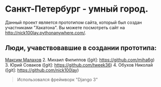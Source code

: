 # Санкт-Петербург - умный город.
Данный проект является прототипом сайта, который был создан участниками "Хакатона".
Вы можете посмотреть сайт на http://nick100lay.pythonanywhere.com/.
## Люди, учавствовавшие в создании прототипа:
<a href="https://github.com/mrgick/)">Максим Малахов</a> 
    2. Михаил Филиппов ([git]: https://github.com/miha6g)
    3. Юрий Соваков ([git]: https://github.com/tweek36)
    4. Обухов Николай ([git]: https://github.com/nick100lay)
    
>Использовался фреймворк "Django 3"
